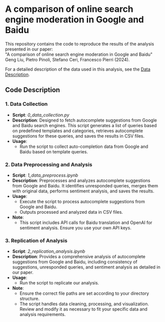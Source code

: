 # A comparison of online search engine moderation in Google and Baidu

This repository contains the code to reproduce the results of the analysis presented in our paper: <br>
"A comparison of online search engine moderation in Google and Baidu" Geng Liu, Pietro Pinoli, Stefano Ceri, Francesco Pierri (2024).

For a detailed description of the data used in this analysis, see the [Data Description](data/README.md).

## Code Description

### 1. Data Collection
- **Script**: _0_data_collection.py_
- **Description**: Designed to fetch autocomplete suggestions from Google and Baidu search engines. This script generates a list of queries based on predefined templates and categories, retrieves autocomplete suggestions for these queries, and saves the results in CSV files.
- **Usage**:
  - Run the script to collect auto-completion data from Google and Baidu based on template queries.

### 2. Data Preprocessing and Analysis
- **Script**: _1_data_preprocess.ipynb_
- **Description**: Preprocesses and analyzes autocomplete suggestions from Google and Baidu. It identifies unresponded queries, merges them with original data, performs sentiment analysis, and saves the results.
- **Usage**:
  - Execute the script to process autocomplete suggestions from Google and Baidu.
  - Outputs processed and analyzed data in CSV files.
- **Note**:
  - This script includes API calls for Baidu translation and OpenAI for sentiment analysis. Ensure you use your own API keys.

### 3. Replication of Analysis
- **Script**: _2_replication_analysis.ipynb_
- **Description**: Provides a comprehensive analysis of autocomplete suggestions from Google and Baidu, including consistency of suggestions, unresponded queries, and sentiment analysis as detailed in our paper.
- **Usage**:
  - Run the script to replicate our analysis.
- **Note**:
  - Ensure the correct file paths are set according to your directory structure.
  - The script handles data cleaning, processing, and visualization. Review and modify it as necessary to fit your specific data and analysis requirements.

